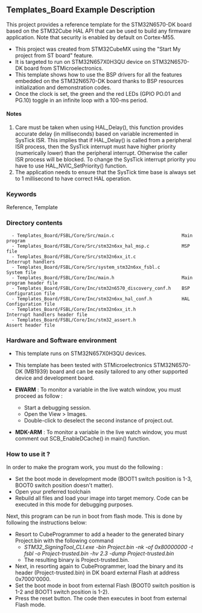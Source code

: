 ## <b>Templates_Board Example Description</b>

This project provides a reference template for the STM32N6570-DK board based on the STM32Cube HAL API that can be used
to build any firmware application. Note that security is enabled by default on Cortex-M55.

- This project was created from STM32CubeMX using the "Start My project from ST board" feature.
- It is targeted to run on STM32N657X0H3QU device on STM32N6570-DK board from STMicroelectronics.
- This template shows how to use the BSP drivers for all the features embedded on the STM32N6570-DK 
board thanks to BSP resources initialization and demonstration codes.
- Once the clock is set, the green and the red LEDs (GPIO PO.01 and PG.10) toggle in an infinite loop with a 100-ms period.


#### <b>Notes</b>

 1. Care must be taken when using HAL_Delay(), this function provides accurate delay (in milliseconds)
    based on variable incremented in SysTick ISR. This implies that if HAL_Delay() is called from
    a peripheral ISR process, then the SysTick interrupt must have higher priority (numerically lower)
    than the peripheral interrupt. Otherwise the caller ISR process will be blocked.
    To change the SysTick interrupt priority you have to use HAL_NVIC_SetPriority() function.
 2. The application needs to ensure that the SysTick time base is always set to 1 millisecond
    to have correct HAL operation.


### <b>Keywords</b>

Reference, Template

### <b>Directory contents</b>

      - Templates_Board/FSBL/Core/Src/main.c                         Main program
      - Templates_Board/FSBL/Core/Src/stm32n6xx_hal_msp.c            MSP file
      - Templates_Board/FSBL/Core/Src/stm32n6xx_it.c                 Interrupt handlers
      - Templates_Board/FSBL/Core/Src/system_stm32n6xx_fsbl.c        System file   
      - Templates_Board/FSBL/Core/Inc/main.h                         Main program header file
      - Templates_Board/FSBL/Core/Inc/stm32n6570_discovery_conf.h    BSP Configuration file
      - Templates_Board/FSBL/Core/Inc/stm32n6xx_hal_conf.h           HAL Configuration file
      - Templates_Board/FSBL/Core/Inc/stm32n6xx_it.h                 Interrupt handlers header file
      - Templates_Board/FSBL/Core/Inc/stm32_assert.h                 Assert header file


### <b>Hardware and Software environment</b>

  - This template runs on STM32N657X0H3QU devices.
  - This template has been tested with STMicroelectronics STM32N6570-DK (MB1939)
    board and can be easily tailored to any other supported device
    and development board.

  - **EWARM** : To monitor a variable in the live watch window, you must proceed as follow :
    - Start a debugging session.
    - Open the View > Images.
    - Double-click to deselect the second instance of project.out.

  - **MDK-ARM** : To monitor a variable in the live watch window, you must comment out SCB_EnableDCache() in main() function.

### <b>How to use it ?</b>

In order to make the program work, you must do the following :

 - Set the boot mode in development mode (BOOT1 switch position is 1-3, BOOT0 switch position doesn't matter).
 - Open your preferred toolchain
 - Rebuild all files and load your image into target memory. Code can be executed in this mode for debugging purposes.

 Next, this program can be run in boot from flash mode. This is done by following the instructions below:

 - Resort to CubeProgrammer to add a header to the generated binary Project.bin with the following command
   - *STM32_SigningTool_CLI.exe -bin Project.bin -nk -of 0x80000000 -t fsbl -o Project-trusted.bin -hv 2.3 -dump Project-trusted.bin*
   - The resulting binary is Project-trusted.bin.
 - Next, in resorting again to CubeProgrammer, load the binary and its header (Project-trusted.bin) in DK board external Flash at address 0x7000'0000.
 - Set the boot mode in boot from external Flash (BOOT0 switch position is 1-2 and BOOT1 switch position is 1-2).
 - Press the reset button. The code then executes in boot from external Flash mode.
